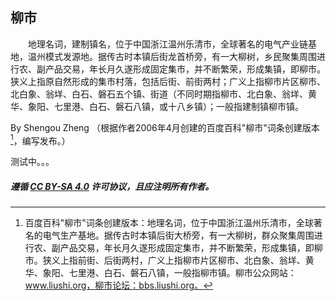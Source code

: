 ## 柳市
　　地理名词，建制镇名，位于中国浙江温州乐清市，全球著名的电气产业链基地，温州模式发源地。据传古时本镇后街龙首桥旁，有一大柳树，乡民聚集周围进行农、副产品交易，年长月久遂形成固定集市，并不断繁荣，形成集镇，即柳市。狭义上指原自然形成的集市村落，包括后街、前街两村；广义上指柳市片区柳市、北白象、翁垟、白石、磐石五个镇、街道（不同时期指柳市、北白象、翁垟、黄华、象阳、七里港、白石、磐石八镇，或十八乡镇）；一般指建制镇柳市镇。

By Shengou Zheng （根据作者2006年4月创建的百度百科"柳市"词条创建版本[^1]，编写发布。）

[^1]: 百度百科"柳市"词条创建版本：地理名词，位于中国浙江温州乐清市，全球著名的电气生产基地。据传古时本镇后街大桥旁，有一大柳树，群众聚集周围进行农、副产品交易，年长月久遂形成固定集市，并不断繁荣，形成集镇，即柳市。狭义上指前街、后街两村，广义上指柳市片区柳市、北白象、翁垟、黄华、象阳、七里港、白石、磐石八镇，一般指柳市镇。柳市公众网站：www.liushi.org，柳市论坛：bbs.liushi.org。

  
测试中。。。


##### 遵循 [CC BY-SA 4.0](https://creativecommons.org/licenses/by-sa/4.0/) 许可协议，且应注明所有作者。

